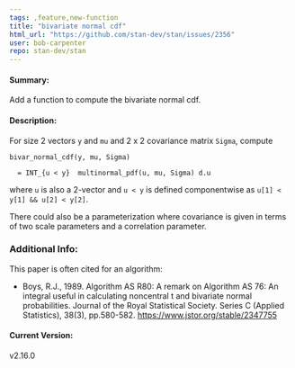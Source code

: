 ```yaml
---
tags: ,feature,new-function
title: "bivariate normal cdf"
html_url: "https://github.com/stan-dev/stan/issues/2356"
user: bob-carpenter
repo: stan-dev/stan
---
```


#### Summary:

Add a function to compute the bivariate normal cdf.  

#### Description:

For size 2 vectors `y` and `mu` and 2 x 2 covariance matrix `Sigma`, compute

```
bivar_normal_cdf(y, mu, Sigma)

  = INT_{u < y}  multinormal_pdf(u, mu, Sigma) d.u
```

where `u` is also a 2-vector and `u < y` is defined componentwise as `u[1] < y[1] && u[2] < y[2]`.

There could also be a parameterization where covariance is given in terms of two scale parameters and a correlation parameter.

### Additional Info:

This paper is often cited for an algorithm:

* Boys, R.J., 1989. Algorithm AS R80: A remark on Algorithm AS 76: An integral useful in calculating noncentral t and bivariate normal probabilities. Journal of the Royal Statistical Society. Series C (Applied Statistics), 38(3), pp.580-582. https://www.jstor.org/stable/2347755

#### Current Version:
v2.16.0
